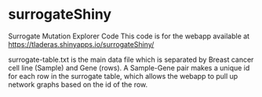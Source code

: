 surrogateShiny
==============

Surrogate Mutation Explorer Code
This code is for the webapp available at https://tladeras.shinyapps.io/surrogateShiny/

surrogate-table.txt is the main data file which is separated by Breast cancer cell line (Sample) and Gene (rows). A Sample-Gene pair makes a unique id for each row in the surrogate table, which allows the webapp to pull up network graphs based on the id of the row.
